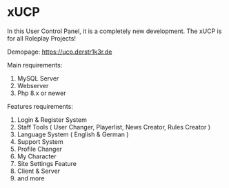 # xUCP
 In this User Control Panel, it is a completely new development. The xUCP is for all Roleplay Projects!
 
 Demopage:  https://ucp.derstr1k3r.de
 
 Main requirements:

 1. MySQL Server
 2. Webserver
 3. Php 8.x or newer

 Features requirements:

 1. Login & Register System
 2. Staff Tools ( User Changer, Playerlist, News Creator, Rules Creator )
 3. Language System ( English & German )
 4. Support System
 5. Profile Changer
 6. My Character
 7. Site Settings Feature
 8. Client & Server
 9. and more
